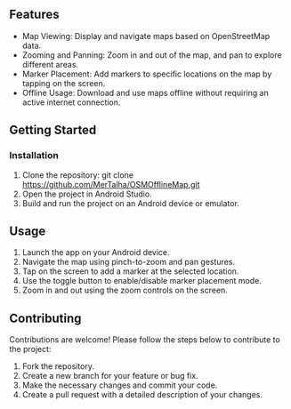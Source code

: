 ## Features

- Map Viewing: Display and navigate maps based on OpenStreetMap data.
- Zooming and Panning: Zoom in and out of the map, and pan to explore different areas.
- Marker Placement: Add markers to specific locations on the map by tapping on the screen.
- Offline Usage: Download and use maps offline without requiring an active internet connection.

## Getting Started

### Installation

1. Clone the repository: git clone https://github.com/MerTalha/OSMOfflineMap.git
2. Open the project in Android Studio.
3. Build and run the project on an Android device or emulator.

## Usage

1. Launch the app on your Android device.
2. Navigate the map using pinch-to-zoom and pan gestures.
3. Tap on the screen to add a marker at the selected location.
4. Use the toggle button to enable/disable marker placement mode.
5. Zoom in and out using the zoom controls on the screen.

## Contributing

Contributions are welcome! Please follow the steps below to contribute to the project:

1. Fork the repository.
2. Create a new branch for your feature or bug fix.
3. Make the necessary changes and commit your code.
4. Create a pull request with a detailed description of your changes.
